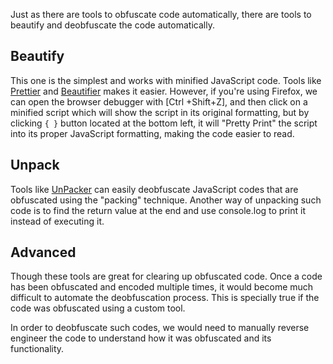 Just as there are tools to obfuscate code automatically, there are tools to beautify and deobfuscate the code automatically.
## Beautify
This one is the simplest and works with minified JavaScript code. Tools like [Prettier](https://prettier.io/playground/) and [Beautifier](https://beautifier.io/) makes it easier. However, if you're using Firefox, we can open the browser debugger with [Ctrl +Shift+Z], and then click on a minified script which will show the script in its original formatting, but by clicking `{ }` button located at the bottom left, it will "Pretty Print" the script into its proper JavaScript formatting, making the code easier to read.
## Unpack
Tools like [UnPacker](https://matthewfl.com/unPacker.html) can easily deobfuscate JavaScript codes that are obfuscated using the "packing" technique. Another way of unpacking such code is to find the return value at the end and use console.log to print it instead of executing it.
## Advanced
Though these tools are great for clearing up obfuscated code. Once a code has been obfuscated and encoded multiple times, it would become much difficult to automate the deobfuscation process. This is specially true if the code was obfuscated using a custom tool.

In order to deobfuscate such codes, we would need to manually reverse engineer the code to understand how it was obfuscated and its functionality.